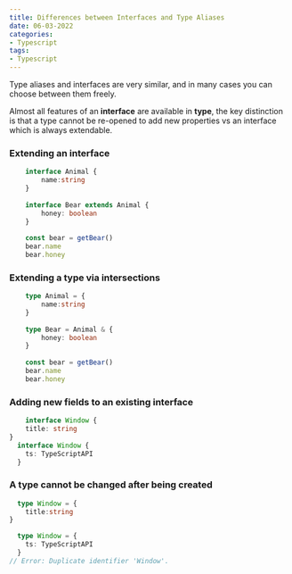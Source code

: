 ```yaml
---
title: Differences between Interfaces and Type Aliases
date: 06-03-2022 
categories:
- Typescript 
tags:
- Typescript
---
```


Type aliases and interfaces are very similar, and in many cases you can choose between them freely. 

Almost all features of an **interface** are available in **type**, the key distinction is that a type cannot be re-opened to add new properties vs an interface which is always extendable.


### Extending an interface
```typescript
    interface Animal {
        name:string
    }
    
    interface Bear extends Animal {
        honey: boolean
    }
    
    const bear = getBear()
    bear.name
    bear.honey
```

### Extending a type via intersections
```typescript
    type Animal = {
        name:string
    }
    
    type Bear = Animal & {
        honey: boolean
    }
    
    const bear = getBear()
    bear.name
    bear.honey
```

### Adding new fields to an existing interface
```typescript
    interface Window {
	title: string
}
  interface Window {
	ts: TypeScriptAPI
  }

```

### A type cannot be changed after being created
```typescript
  type Window = {
	title:string
}

  type Window = {
	ts: TypeScriptAPI
  }
// Error: Duplicate identifier 'Window'.

```